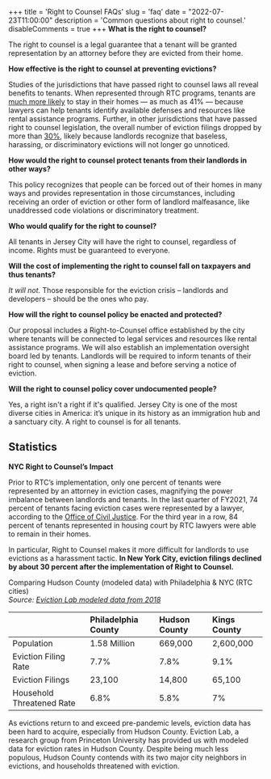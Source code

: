 +++
title = 'Right to Counsel FAQs'
slug = 'faq'
date = "2022-07-23T11:00:00"
description = 'Common questions about right to counsel.'
disableComments = true
+++
**What is the right to counsel?**

The right to counsel is a legal guarantee that a tenant will be granted representation by an attorney before they are evicted from their home.

**How effective is the right to counsel at preventing evictions?**

Studies of the jurisdictions that have passed right to counsel laws all reveal benefits to tenants. When represented through RTC programs, tenants are [much more likely](http://civilrighttocounsel.org/uploaded_files/275/NCCRC_2021_eviction_RTC_talking_points.pdf) to stay in their homes — as much as 41% — because lawyers can help tenants identify available defenses and resources like rental assistance programs. Further, in other jurisdictions that have passed right to counsel legislation, the overall number of eviction filings dropped by more than [30%](https://www.cssny.org/news/entry/right-to-counsel-new-york-tenants-lawyers-evictions#:~:text=New%20York%20City%27s%20Right%20to,to%20counsel%20in%20housing%20court), likely because landlords recognize that baseless, harassing, or discriminatory evictions will not longer go unnoticed.

**How would the right to counsel protect tenants from their landlords in other ways?**

This policy recognizes that people can be forced out of their homes in many ways and provides representation in those circumstances, including receiving an order of eviction or other form of landlord malfeasance, like unaddressed code violations or discriminatory treatment.

**Who would qualify for the right to counsel?**

All tenants in Jersey City will have the right to counsel, regardless of income. Rights must be guaranteed to everyone.

**Will the cost of implementing the right to counsel fall on taxpayers and thus tenants?**

_It will not._ Those responsible for the eviction crisis – landlords and developers – should be the ones who pay. 

**How will the right to counsel policy be enacted and protected?**

Our proposal includes a Right-to-Counsel office established by the city where tenants will be connected to legal services and resources like rental assistance programs. We will also establish an implementation oversight board led by tenants. Landlords will be required to inform tenants of their right to counsel, when signing a lease and before serving a notice of eviction.

**Will the right to counsel policy cover undocumented people?**

Yes, a right isn't a right if it's qualified. Jersey City is one of the most diverse cities in America: it’s unique in its history as an immigration hub and a sanctuary city. A right to counsel is for all tenants.

## Statistics

**NYC Right to Counsel’s Impact**

Prior to RTC’s implementation, only one percent of tenants were represented by an attorney in eviction cases, magnifying the power imbalance between landlords and tenants. In the last quarter of FY2021, 74 percent of tenants facing eviction cases were represented by a lawyer, according to the [Office of Civil Justice](https://www1.nyc.gov/assets/hra/downloads/pdf/services/civiljustice/OCJ_UA_Annual_Report_2021.pdf). For the third year in a row, 84 percent of tenants represented in housing court by RTC lawyers were able to remain in their homes.

In particular, Right to Counsel makes it more difficult for landlords to use evictions as a harassment tactic. **In New York City, eviction filings declined by about 30 percent after the implementation of Right to Counsel.**

Comparing Hudson County (modeled data) with Philadelphia & NYC (RTC cities)   
_Source: [Eviction Lab modeled data from 2018](https://evictionlab.org/methods/#what-data)_

|  | Philadelphia County | Hudson County | Kings County | 
| :------ | :------ | :------ | :------ |
| Population | 1.58 Million | 669,000 | 2,600,000 |
| Eviction Filing Rate | 7.7% | 7.8% | 9.1% |
| Eviction Filings | 23,100 | 14,800 | 65,100 |
| Household Threatened Rate | 6.8% | 5.8% | 7% |

As evictions return to and exceed pre-pandemic levels, eviction data has been hard to acquire, especially from Hudson County. Eviction Lab, a research group from Princeton University has provided us with modeled data for eviction rates in Hudson County. Despite being much less populous, Hudson County contends with its two major city neighbors in evictions, and households threatened with eviction. 
